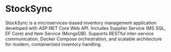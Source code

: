 # StockSync
StockSync is a microservices-based inventory management application developed with ASP.NET Core Web API. Includes Supplier Service (MS SQL, EF Core) and Item Service (MongoDB). Supports RESTful inter-service communication, Docker Compose orchestration, and scalable architecture for modern, containerized inventory handling.
